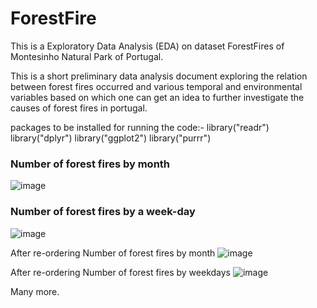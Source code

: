 # ForestFire
This is a Exploratory Data Analysis (EDA) on dataset ForestFires of Montesinho Natural Park of Portugal.

This is a short preliminary data analysis document exploring the relation between forest fires occurred and various temporal and environmental 
variables based on which one can get an idea to further investigate the causes of forest fires in portugal.

packages to be installed for running the code:-
library("readr")
library("dplyr")
library("ggplot2")
library("purrr")

### Number of forest fires by month
![image](https://user-images.githubusercontent.com/93579606/178116674-4a503d7e-e34c-4905-a371-342978e73b7b.png)

### Number of forest fires by a week-day
![image](https://user-images.githubusercontent.com/93579606/178116712-d9d497a2-a2ae-4ecd-9dca-6e2270b2d558.png)

After re-ordering Number of forest fires by month
![image](https://user-images.githubusercontent.com/93579606/178116859-ac9325c8-0cb1-4131-a235-f6c59419d9b9.png)

After re-ordering Number of forest fires by weekdays
![image](https://user-images.githubusercontent.com/93579606/178116882-f6e5be89-a73e-4228-a842-b626d9fe49d2.png)

Many more.
